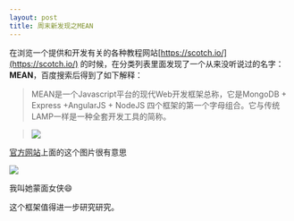 ```yaml
---
layout: post
title: 周末新发现之MEAN
---
```


在浏览一个提供和开发有关的各种教程网站[https://scotch.io/](https://scotch.io/) 的时候，在分类列表里面发现了一个从来没听说过的名字：**MEAN**，百度搜索后得到了如下解释：
> MEAN是一个Javascript平台的现代Web开发框架总称，它是MongoDB + Express +AngularJS + NodeJS 四个框架的第一个字母组合。它与传统LAMP一样是一种全套开发工具的简称。

> ![](http://www.jdon.com/simgs/idea/meanpic.png)

[官方网站](http://mean.io/)上面的这个图片很有意思

![](http://mean.io/system/assets/img/ninja/banner-top-ninja.png)

我叫她蒙面女侠:smile:

这个框架值得进一步研究研究。
